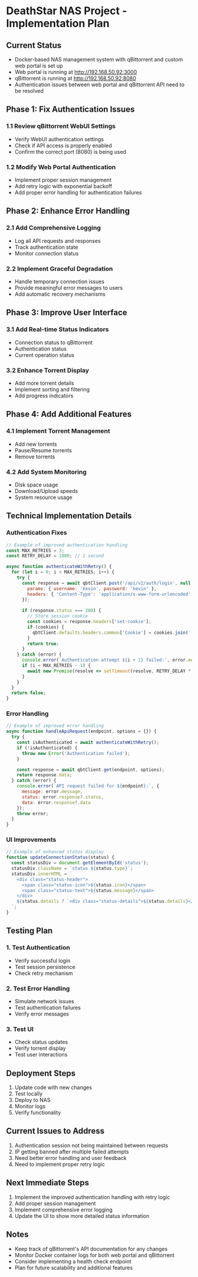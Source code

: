 # DeathStar NAS Project - Implementation Plan

## Current Status
- Docker-based NAS management system with qBittorrent and custom web portal is set up
- Web portal is running at http://192.168.50.92:3000
- qBittorrent is running at http://192.168.50.92:8080
- Authentication issues between web portal and qBittorrent API need to be resolved

## Phase 1: Fix Authentication Issues

### 1.1 Review qBittorrent WebUI Settings
- Verify WebUI authentication settings
- Check if API access is properly enabled
- Confirm the correct port (8080) is being used

### 1.2 Modify Web Portal Authentication
- Implement proper session management
- Add retry logic with exponential backoff
- Add proper error handling for authentication failures

## Phase 2: Enhance Error Handling

### 2.1 Add Comprehensive Logging
- Log all API requests and responses
- Track authentication state
- Monitor connection status

### 2.2 Implement Graceful Degradation
- Handle temporary connection issues
- Provide meaningful error messages to users
- Add automatic recovery mechanisms

## Phase 3: Improve User Interface

### 3.1 Add Real-time Status Indicators
- Connection status to qBittorrent
- Authentication status
- Current operation status

### 3.2 Enhance Torrent Display
- Add more torrent details
- Implement sorting and filtering
- Add progress indicators

## Phase 4: Add Additional Features

### 4.1 Implement Torrent Management
- Add new torrents
- Pause/Resume torrents
- Remove torrents

### 4.2 Add System Monitoring
- Disk space usage
- Download/Upload speeds
- System resource usage

## Technical Implementation Details

### Authentication Fixes
```javascript
// Example of improved authentication handling
const MAX_RETRIES = 3;
const RETRY_DELAY = 1000; // 1 second

async function authenticateWithRetry() {
  for (let i = 0; i < MAX_RETRIES; i++) {
    try {
      const response = await qbtClient.post('/api/v2/auth/login', null, {
        params: { username: 'kevin', password: 'kevin' },
        headers: { 'Content-Type': 'application/x-www-form-urlencoded' }
      });
      
      if (response.status === 200) {
        // Store session cookie
        const cookies = response.headers['set-cookie'];
        if (cookies) {
          qbtClient.defaults.headers.common['Cookie'] = cookies.join('; ');
        }
        return true;
      }
    } catch (error) {
      console.error(`Authentication attempt ${i + 1} failed:`, error.message);
      if (i < MAX_RETRIES - 1) {
        await new Promise(resolve => setTimeout(resolve, RETRY_DELAY * Math.pow(2, i)));
      }
    }
  }
  return false;
}
```

### Error Handling
```javascript
// Example of improved error handling
async function handleApiRequest(endpoint, options = {}) {
  try {
    const isAuthenticated = await authenticateWithRetry();
    if (!isAuthenticated) {
      throw new Error('Authentication failed');
    }

    const response = await qbtClient.get(endpoint, options);
    return response.data;
  } catch (error) {
    console.error(`API request failed for ${endpoint}:`, {
      message: error.message,
      status: error.response?.status,
      data: error.response?.data
    });
    throw error;
  }
}
```

### UI Improvements
```javascript
// Example of enhanced status display
function updateConnectionStatus(status) {
  const statusDiv = document.getElementById('status');
  statusDiv.className = `status ${status.type}`;
  statusDiv.innerHTML = `
    <div class="status-header">
      <span class="status-icon">${status.icon}</span>
      <span class="status-text">${status.message}</span>
    </div>
    ${status.details ? `<div class="status-details">${status.details}</div>` : ''}
  `;
}
```

## Testing Plan

### 1. Test Authentication
- Verify successful login
- Test session persistence
- Check retry mechanism

### 2. Test Error Handling
- Simulate network issues
- Test authentication failures
- Verify error messages

### 3. Test UI
- Check status updates
- Verify torrent display
- Test user interactions

## Deployment Steps

1. Update code with new changes
2. Test locally
3. Deploy to NAS
4. Monitor logs
5. Verify functionality

## Current Issues to Address

1. Authentication session not being maintained between requests
2. IP getting banned after multiple failed attempts
3. Need better error handling and user feedback
4. Need to implement proper retry logic

## Next Immediate Steps

1. Implement the improved authentication handling with retry logic
2. Add proper session management
3. Implement comprehensive error logging
4. Update the UI to show more detailed status information

## Notes

- Keep track of qBittorrent's API documentation for any changes
- Monitor Docker container logs for both web portal and qBittorrent
- Consider implementing a health check endpoint
- Plan for future scalability and additional features 